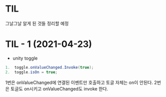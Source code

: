 # TIL

그날그날 알게 된 것들 정리할 예정

# TIL - 1 (2021-04-23)

- unity toggle

```csharp
1.  toggle.onValueChanged.Invoke(true);
2.  toggle.isOn = true;
```

1번은 onValueChanged에 연결된 이벤트만 호출하고 토글 자체는 on이 안된다.
2번은 토글도 on시키고 onValueChanged도 invoke 한다.
